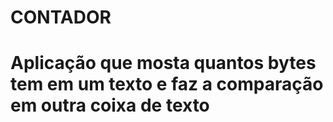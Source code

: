 # CONTADOR

# Aplicação que mosta quantos bytes tem em um texto e faz a comparação em outra coixa de texto

